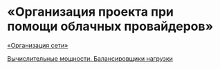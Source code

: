 # «Организация проекта при помощи облачных провайдеров»

[«Организация сети»](https://github.com/loginochka/cloud-project/blob/main/h-1/README.md)

[Вычислительные мощности. Балансировщики нагрузки](https://github.com/loginochka/cloud-project/blob/main/h-2/README.md)
